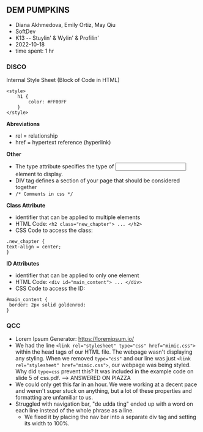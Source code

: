 ## DEM PUMPKINS
* Diana Akhmedova, Emily Ortiz, May Qiu
* SoftDev
* K13 -- Stuylin' & Wylin' & Profilin'
* 2022-10-18
* time spent: 1 hr

### DISCO
Internal Style Sheet (Block of Code in HTML)
```
<style>
    h1 {
        color: #FF00FF
    }
</style>
```

**Abreviations**
* rel = relationship
* href = hypertext reference (hyperlink)

**Other**
* The type attribute specifies the type of <input> element to display.
* DIV tag defines a section of your page that should be considered together
* ```/* Comments in css */```

**Class Attribute**
* identifier that can be applied to multiple elements
* HTML Code: ```<h2 class="new_chapter"> ... </h2>```
* CSS Code to access the class:
```
.new_chapter {
text-align = center;
}
```

**ID Attributes**
* identifier that can be applied to only one element
* HTML Code: ```<div id="main_content"> ... </div>```
* CSS Code to access the ID:
```
#main_content {
 border: 2px solid goldenrod:
}
```
### QCC
* Lorem Ipsum Generator: https://loremipsum.io/
* We had the line ```<link rel="stylesheet" type="css" href="mimic.css">``` within the head tags of our HTML file. The webpage wasn't displaying any styling. When we removed ```type="css"``` and our line was just ```<link rel="stylesheet" href="mimic.css">```, our webpage was being styled. Why did ```type=css``` prevent this? It was included in the example code on slide 5 of css.pdf. --> ANSWERED ON PIAZZA
* We could only get this far in an hour. We were working at a decent pace and weren't super stuck on anything, but a lot of these properties and formatting are unfamiliar to us.
* Struggled with navigation bar, "de udda ting" ended up with a word on each line instead of the whole phrase as a line.
    * We fixed it by placing the nav bar into a separate div tag and setting its width to 100%.